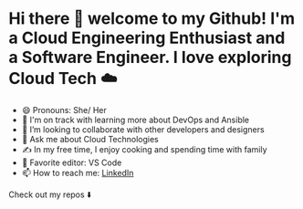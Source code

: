 # Hi there 👋 welcome to my Github! I'm a Cloud Engineering Enthusiast and a Software Engineer. I love exploring Cloud Tech  ☁️
<!--
**leenavarghese/leenavarghese** is a ✨ _special_ ✨ repository because its `README.md` (this file) appears on your GitHub profile.
-->
- 😄 Pronouns: She/ Her
- 🌱 I'm on track with learning more about DevOps and Ansible
- 👯 I’m looking to collaborate with other developers and designers
- 💬 Ask me about Cloud Technologies
- ✍️  In my free time, I enjoy cooking and spending time with family
- 📝 Favorite editor: VS Code
- 📫 How to reach me: [LinkedIn](https://www.linkedin.com/in/leena-varghese-84a9669b/)

Check out my repos ⬇️
